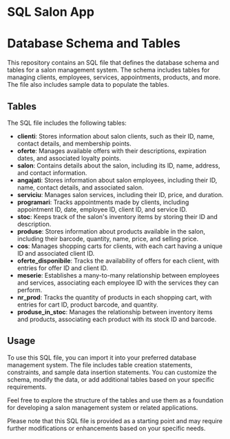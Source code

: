 # SQL Salon App

# Database Schema and Tables

This repository contains an SQL file that defines the database schema and tables for a salon management system. The schema includes tables for managing clients, employees, services, appointments, products, and more. The file also includes sample data to populate the tables.

## Tables

The SQL file includes the following tables:

- **clienti**: Stores information about salon clients, such as their ID, name, contact details, and membership points.
- **oferte**: Manages available offers with their descriptions, expiration dates, and associated loyalty points.
- **salon**: Contains details about the salon, including its ID, name, address, and contact information.
- **angajati**: Stores information about salon employees, including their ID, name, contact details, and associated salon.
- **serviciu**: Manages salon services, including their ID, price, and duration.
- **programari**: Tracks appointments made by clients, including appointment ID, date, employee ID, client ID, and service ID.
- **stoc**: Keeps track of the salon's inventory items by storing their ID and description.
- **produse**: Stores information about products available in the salon, including their barcode, quantity, name, price, and selling price.
- **cos**: Manages shopping carts for clients, with each cart having a unique ID and associated client ID.
- **oferte_disponibile**: Tracks the availability of offers for each client, with entries for offer ID and client ID.
- **meserie**: Establishes a many-to-many relationship between employees and services, associating each employee ID with the services they can perform.
- **nr_prod**: Tracks the quantity of products in each shopping cart, with entries for cart ID, product barcode, and quantity.
- **produse_in_stoc**: Manages the relationship between inventory items and products, associating each product with its stock ID and barcode.

## Usage

To use this SQL file, you can import it into your preferred database management system. The file includes table creation statements, constraints, and sample data insertion statements. You can customize the schema, modify the data, or add additional tables based on your specific requirements.

Feel free to explore the structure of the tables and use them as a foundation for developing a salon management system or related applications.

Please note that this SQL file is provided as a starting point and may require further modifications or enhancements based on your specific needs.
